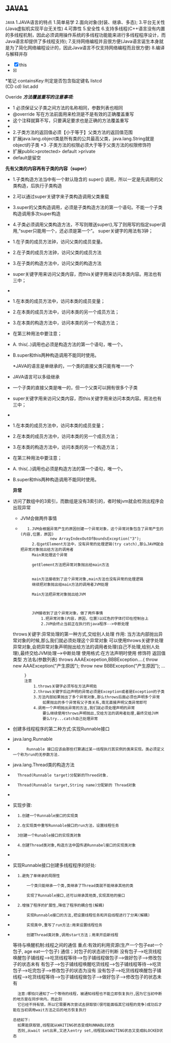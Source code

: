 ﻿# **~~`JAVA1`~~**
   `JAVA` 
   1.JAVA语言的特点
    1.简单易学
    2.面向对象(封装、继承、多态);
    3.平台无关性(Java虚拟机实现平台无关性)
    4.可靠性
    5.安全性
    6.支持多线程(C++语言没有内置的多线程机制，因此必须调用操作系统的多线程功能能来进行多线程程序设计，而Java语言却提供了多线程支持);
    7.支持网络编程并且很方便(Java语言诞生本身就是为了简化网络编程设计的，因此Java语言不仅支持网络编程而且很方便)
    8.编译与解释并存
   
   
   
   
   
   
   
   
   
- [x] this
- [x]
*笔记
containsKey:判定是否包含指定键名
<cd> listcd  
  (CD cd)
  list.add

Overide
**_方法覆盖重写的注意事项:_**
* 1 必须保证父子类之间方法的名称相同，参数列表也相同
* @override 写在方法前面用来检测是不是有效的正确覆盖重写
* 这个注释就算不写，只要满足要求也是正确的方法覆盖重写
*
* 2.子类方法的返回值必须【小于等于】父类方法的返回值范围
* 扩展java.lang.object类是所有类的公共最高父类，java.lang.String就是object的子类
*3 .子类方法的权限必须大于等于父类方法的权限修饰符
* 扩展public>protected> default >private
* default是留空


**先有父类的内容再有子类的内容（super）**
  * 1.子类构造方法当中有一个默认隐含的 super() 调用，所以一定是先调用的父类构造，后执行子类构造
  * 2.可以通过super关键字来子类构造调用父类重载
  * 3.super的父类构造调用，必须是子类构造方法的第一个语句。不能一个子类构造调用多次super构造
  * 4.子类必须调用父类构造方法，不写则赠送super(),写了则用写的指定super调用,“super只能用一个，还必须是第一个”。
      super关键字的用法有3钟；
  * 1.在子类的成员方法钟，访问父类的成员变量。
  * 2.在子类的成员方法钟，访问父类的成员方法
  * 3.在子类的构造方法中，访问父类的构造方法
  * super关键字用来访问父类内容，而this关键字用来访问本类内容。用法也有三中；
 *
 * 1.在本类的成员方法中，访问本类的成员变量；
 * 2.在本类的成员方法中，访问本类的另一个成员方法；
 * 3.在本类的构造方法中，访问本类的另一个构造方法；
 * 在第三种用法中要注意；
 *   A. this(..)调用也必须是构造方法的第一个语句，唯一个。
 *   B.super和this两种构造调用不能同时使用。
 
 		*JAVA的语言是单继承的，一个类的直接父类只能有唯一一个
 * JAVA语言可以多级继承
 * 一个子类的直接父类是唯一的，但一个父类可以拥有很多个子类
 * super关键字用来访问父类内容，而this关键字用来访问本类内容。用法也有三中；
 *
 * 1.在本类的成员方法中，访问本类的成员变量；
 * 2.在本类的成员方法中，访问本类的另一个成员方法；
 * 3.在本类的构造方法中，访问本类的另一个构造方法；
  * 在第三种用法中要注意；
 *   A. this(..)调用也必须是构造方法的第一个语句，唯一个。
 *   B.super和this两种构造调用不能同时使用。
 
 
        **异常**
 
  * 访问了数组中的3索引，而数组是没有3索引的，者时候jvm就会检测出程序会出现异常
      * JVM会做两件事情
      * 
               1.JVM会根据异常产生的原因创建一个异常对象，这个异常对象包含了异常产生的(内容,位置，原因)
                         new ArrayIndexOutOfBoundsException("3");
                 2.在getElement方法中，没有异常的处理逻辑(try catch),那么JAVM就会把异常对象抛出给方法的调用者
                 Main来处理这个异常
                 
                 getElement方法把异常对象抛出给main方法
       
      
                 main方法接收到了这个异常对象,main方法也没有异常的处理逻辑
                 继续把对象抛出给main方法的调用者JVM处理
       
                 Main方法把异常对象抛出给JVM
       
       
      
                 JVM接收到了这个异常对象，做了两件事情
                     1.把异常对象(内容，原因，位置)以红色的字体打印在控制台上
                     2.JVM会终止当前正在执行的java程序-->中断处理
      
      
      
      throws关键字:异常处理的第一种方式,交给别人处理
         作用:
             当方法内部抛出异常对象的时候,那么我们就必须处理这个异常对象
             可以使用throws关键字处理异常对象,会把异常对象声明抛出给方法的调用者处理(自己不处理,给别人处理),最终交给JVM处理-->中断处理
         使用格式:在方法声明时使用
             修饰符 返回值类型 方法名(参数列表) throws AAAExcepetion,BBBException....{
                 throw new AAAException("产生原因");
                 throw new BBBException("产生原因");
                 ...
      
             }
             注意
                 1.throws关键字必须写在方法声明处
                 2.throws关键字后边声明的异常必须是Exception或者是Exception的子类
                 3.方法内部如果抛出了多个异常对象,那么throws后面必须也声明多个异常
                     如果抛出的多个异常有父子类关系,南无直接声明父类异常即可
                 4.调用一个声明抛出异常的方法,我们就必须处理声明的异常
                     要么继续使用throws声明抛出,交给方法的调用者处理,最终交给JVM
                     要么try...catch自己处理异常
                     
                     
                 
  <Html>                   

*   创建多线程程序的第二种方式:实现Runnable接口

*   java.lang.Runnable
*           Runnable 接口应该由那些打算通过某一线程执行其实例的类来实现。类必须定义一个称为run的无参数方法.
*   java.lang.Thread类的构造方法
*       Thread(Runnable target)分配新的Threed对象.
*       Thread(Runnable target,String name)分配新的 Thread对象
*
*   实现步骤:
*       1.创建一个Runnable接口的实现类
*       2.在实现类中重写Runnable接口的run方法，设置线程任务
*       3创建一个Runable接口的实现类对象
*       4.创建Thread类对象,构造方法中国传递Runnabel接口的实现类对象
*
*   实现Runnable接口创建多线程程序的好处:
*       1.避免了单继承的局限性
*           一个类只能继承一个类,类继承了Thread类就不能继承其他的类
*           实现了Runnable接口,还可以继承其他类,实现其他的接口
*       2.增强了程序的扩展性,降低了程序的耦合性(解耦)
*           实现Runnable接口的方法,把设置线程任务和开启线程进行了分离(解耦)
*           实现类中,重写了run方法:用来设置线程任务
*           创建Thread类对象,调用start方法；用来开启新线程




    等待与唤醒机制:线程之间的通信
    重点:有效的利用资源(生产一个包子eat一个包子, age eat一个包子)
    通信；对包子的状态进行判断
              没有包子-->吃货线程唤醒包子铺线程-->吃货线程等待-->包子铺线程做包子-->做好包子-->修改包子的状态未有
              有包子-->包子铺线程唤醒吃货线程-->包子铺线程等待-->吃货包子-->吃完包子-->修改包子的状态为没有
              没有包子-->吃货线程唤醒包子铺线程-->吃货线程等待-->包子铺线程做包子-->做好包子-->修改包子的状态未有
              
              
        注意:哪怕只通知了一个等待的线程，被通知线程也不能立即恢复执行,因为它当初中断的地方是在同步块内，而此刻
        它已经不持有锁，所以它需要再次尝试去获取锁(很可能面临其它线程的竞争)成功后才能在当初调用wait方法之后的地方恢复执行
        
      总结如下:  
        如果能获取锁,线程就从WAITING状态变成RUNNABLE状态
        否则,从wait set出来,又进入entry set,线程就从WAITING状态又变成BLOCKED状态
        

<HTML>